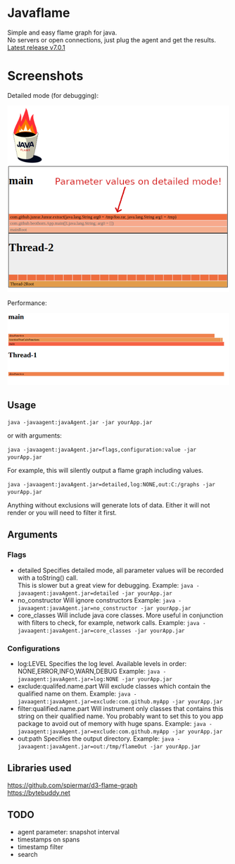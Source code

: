 # Javaflame

Simple and easy flame graph for java.  
No servers or open connections, just plug the agent and get the results.  
[Latest release v7.0.1](https://github.com/beothorn/javaflame/releases/download/v7.0.1/javaAgent.jar)

# Screenshots

Detailed mode (for debugging):  

![flamegraph detailed](https://github.com/beothorn/javaflame/blob/main/screenshotDetailed.png?raw=true)

Performance:  

![flamegraph](https://github.com/beothorn/javaflame/blob/main/screenshot.png?raw=true)

## Usage

`java -javaagent:javaAgent.jar -jar yourApp.jar` 

or with arguments:  

`java -javaagent:javaAgent.jar=flags,configuration:value -jar yourApp.jar` 

For example, this will silently output a flame graph including values.  

`java -javaagent:javaAgent.jar=detailed,log:NONE,out:C:/graphs -jar yourApp.jar` 

Anything without exclusions will generate lots of data. Either it will not render or you will need to filter it first.

## Arguments

### Flags

- detailed Specifies detailed mode, all parameter values will be recorded with a toString() call.  
This is slower but a great view for debugging.
Example: `java -javaagent:javaAgent.jar=detailed -jar yourApp.jar`
- no_constructor Will ignore constructors
Example: `java -javaagent:javaAgent.jar=no_constructor -jar yourApp.jar`
- core_classes Will include java core classes. More useful in conjunction with filters to check, for example, network calls.
Example: `java -javaagent:javaAgent.jar=core_classes -jar yourApp.jar`

### Configurations

- log:LEVEL Specifies the log level. Available levels in order: NONE,ERROR,INFO,WARN,DEBUG
Example: `java -javaagent:javaAgent.jar=log:NONE -jar yourApp.jar`
- exclude:qualifed.name.part Will exclude classes which contain the qualified name on them.
Example: `java -javaagent:javaAgent.jar=exclude:com.github.myApp -jar yourApp.jar`
- filter:qualified.name.part Will instrument only classes that contains this string on their qualified name. You probably want to set this to you app package to avoid out of memory with huge spans.
Example: `java -javaagent:javaAgent.jar=exclude:com.github.myApp -jar yourApp.jar`
- out:path Specifies the output directory. 
Example: `java -javaagent:javaAgent.jar=out:/tmp/flameOut -jar yourApp.jar`

## Libraries used

https://github.com/spiermar/d3-flame-graph  
https://bytebuddy.net  

## TODO

- agent parameter: snapshot interval
- timestamps on spans
- timestamp filter
- search
